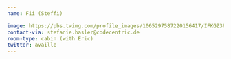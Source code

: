 ```yaml
---
name: Fii (Steffi)

image: https://pbs.twimg.com/profile_images/1065297587220156417/IFKGZ3Pu_400x400.jpg
contact-via: stefanie.hasler@codecentric.de
room-type: cabin (with Eric)
twitter: availle
---
```


